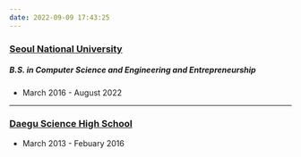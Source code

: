 ```yaml
---
date: 2022-09-09 17:43:25
---
```

### **[Seoul National University](https://www.snu.ac.kr/)**
##### B.S. in **Computer Science and Engineering** and **Entrepreneurship**
* March 2016 - August 2022
---
### **[Daegu Science High School](http://www.ts.hs.kr/)**
* March 2013 - Febuary 2016
